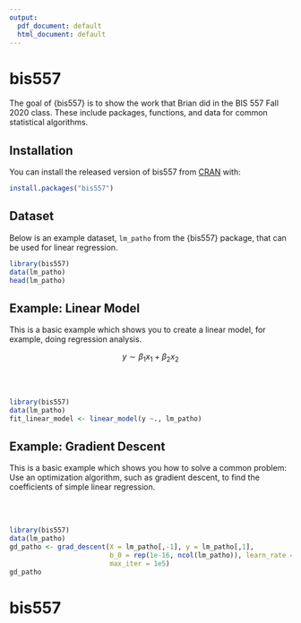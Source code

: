 ```yaml
---
output:
  pdf_document: default
  html_document: default
---
```


# bis557

<!-- badges: start -->
<!-- badges: end -->

The goal of {bis557} is to show the work that Brian did in the BIS 557 Fall 2020 
class. 
These include packages, functions, and data for common statistical algorithms.

## Installation

You can install the released version of bis557 from [CRAN](https://CRAN.R-project.org) with:

``` r
install.packages("bis557")
```

## Dataset

Below is an example dataset, `lm_patho` from the {bis557} package, that can be 
used for linear regression.

``` r
library(bis557)
data(lm_patho)
head(lm_patho)
```

## Example: Linear Model

This is a basic example which shows you to create a linear model, for example, 
doing regression analysis. 

$$
y \sim \beta_1 x_1 + \beta_2 x_2
$$

<br><br>

``` r
library(bis557)
data(lm_patho)
fit_linear_model <- linear_model(y ~., lm_patho)
```

## Example: Gradient Descent

This is a basic example which shows you how to solve a common problem: Use an 
optimization algorithm, such as gradient descent, to find the coefficients of 
simple linear regression. 

<br><br>

``` r
library(bis557)
data(lm_patho)
gd_patho <- grad_descent(X = lm_patho[,-1], y = lm_patho[,1],
                         b_0 = rep(1e-16, ncol(lm_patho)), learn_rate = 1.3e-16,
                         max_iter = 1e5)
gd_patho
```
# bis557
